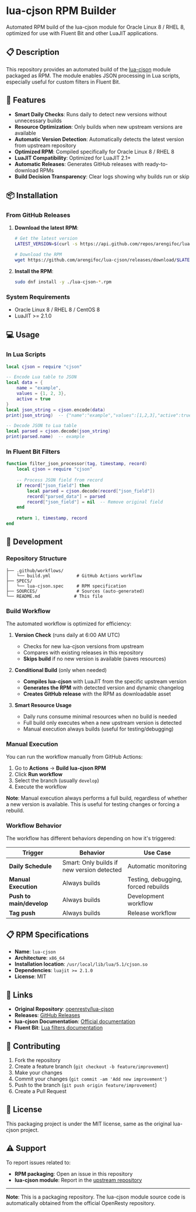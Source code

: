 # lua-cjson RPM Builder

Automated RPM build of the lua-cjson module for Oracle Linux 8 / RHEL 8, optimized for use with Fluent Bit and other LuaJIT applications.

## 📋 Description

This repository provides an automated build of the [lua-cjson](https://github.com/openresty/lua-cjson) module packaged as RPM. The module enables JSON processing in Lua scripts, especially useful for custom filters in Fluent Bit.

## 🚀 Features

- **Smart Daily Checks**: Runs daily to detect new versions without unnecessary builds
- **Resource Optimization**: Only builds when new upstream versions are available
- **Automatic Version Detection**: Automatically detects the latest version from upstream repository
- **Optimized RPM**: Compiled specifically for Oracle Linux 8 / RHEL 8
- **LuaJIT Compatibility**: Optimized for LuaJIT 2.1+
- **Automatic Releases**: Generates GitHub releases with ready-to-download RPMs
- **Build Decision Transparency**: Clear logs showing why builds run or skip

## 📦 Installation

### From GitHub Releases

1. **Download the latest RPM**:
   ```bash
   # Get the latest version
   LATEST_VERSION=$(curl -s https://api.github.com/repos/arengifoc/lua-cjson/releases/latest | grep '"tag_name":' | cut -d'"' -f4)
   
   # Download the RPM
   wget https://github.com/arengifoc/lua-cjson/releases/download/$LATEST_VERSION/lua-cjson-*.rpm
   ```

2. **Install the RPM**:
   ```bash
   sudo dnf install -y ./lua-cjson-*.rpm
   ```

### System Requirements

- Oracle Linux 8 / RHEL 8 / CentOS 8
- LuaJIT >= 2.1.0

## 💻 Usage

### In Lua Scripts

```lua
local cjson = require "cjson"

-- Encode Lua table to JSON
local data = {
    name = "example",
    values = {1, 2, 3},
    active = true
}
local json_string = cjson.encode(data)
print(json_string)  -- {"name":"example","values":[1,2,3],"active":true}

-- Decode JSON to Lua table
local parsed = cjson.decode(json_string)
print(parsed.name)  -- example
```

### In Fluent Bit Filters

```lua
function filter_json_processor(tag, timestamp, record)
    local cjson = require "cjson"
    
    -- Process JSON field from record
    if record["json_field"] then
        local parsed = cjson.decode(record["json_field"])
        record["parsed_data"] = parsed
        record["json_field"] = nil  -- Remove original field
    end
    
    return 1, timestamp, record
end
```

## 🔧 Development

### Repository Structure

```
├── .github/workflows/
│   └── build.yml          # GitHub Actions workflow
├── SPECS/
│   └── lua-cjson.spec     # RPM specification
├── SOURCES/               # Sources (auto-generated)
└── README.md             # This file
```

### Build Workflow

The automated workflow is optimized for efficiency:

1. **Version Check** (runs daily at 6:00 AM UTC)
   - Checks for new lua-cjson versions from upstream
   - Compares with existing releases in this repository
   - **Skips build** if no new version is available (saves resources)

2. **Conditional Build** (only when needed)
   - **Compiles lua-cjson** with LuaJIT from the specific upstream version
   - **Generates the RPM** with detected version and dynamic changelog
   - **Creates GitHub release** with the RPM as downloadable asset

3. **Smart Resource Usage**
   - Daily runs consume minimal resources when no build is needed
   - Full build only executes when a new upstream version is detected
   - Manual execution always builds (useful for testing/debugging)

### Manual Execution

You can run the workflow manually from GitHub Actions:

1. Go to **Actions** → **Build lua-cjson RPM**
2. Click **Run workflow**
3. Select the branch (usually `develop`)
4. Execute the workflow

**Note**: Manual execution always performs a full build, regardless of whether a new version is available. This is useful for testing changes or forcing a rebuild.

### Workflow Behavior

The workflow has different behaviors depending on how it's triggered:

| Trigger | Behavior | Use Case |
|---------|----------|----------|
| **Daily Schedule** | Smart: Only builds if new version detected | Automatic monitoring |
| **Manual Execution** | Always builds | Testing, debugging, forced rebuilds |
| **Push to main/develop** | Always builds | Development workflow |
| **Tag push** | Always builds | Release workflow |

## 📋 RPM Specifications

- **Name**: `lua-cjson`
- **Architecture**: `x86_64`
- **Installation location**: `/usr/local/lib/lua/5.1/cjson.so`
- **Dependencies**: `luajit >= 2.1.0`
- **License**: MIT

## 🔗 Links

- **Original Repository**: [openresty/lua-cjson](https://github.com/openresty/lua-cjson)
- **Releases**: [GitHub Releases](https://github.com/arengifoc/lua-cjson/releases)
- **lua-cjson Documentation**: [Official documentation](https://github.com/openresty/lua-cjson#readme)
- **Fluent Bit**: [Lua filters documentation](https://docs.fluentbit.io/manual/pipeline/filters/lua)

## 🤝 Contributing

1. Fork the repository
2. Create a feature branch (`git checkout -b feature/improvement`)
3. Make your changes
4. Commit your changes (`git commit -am 'Add new improvement'`)
5. Push to the branch (`git push origin feature/improvement`)
6. Create a Pull Request

## 📄 License

This packaging project is under the MIT license, same as the original lua-cjson project.

## ⚠️ Support

To report issues related to:

- **RPM packaging**: Open an issue in this repository
- **lua-cjson module**: Report in the [upstream repository](https://github.com/openresty/lua-cjson/issues)

---

**Note**: This is a packaging repository. The lua-cjson module source code is automatically obtained from the official OpenResty repository.
